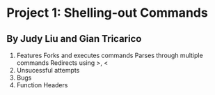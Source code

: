 # Project 1: Shelling-out Commands
## By Judy Liu and Gian Tricarico

1. Features
  Forks and executes commands
  Parses through multiple commands
  Redirects using >, <
2. Unsucessful attempts
3. Bugs
4. Function Headers
